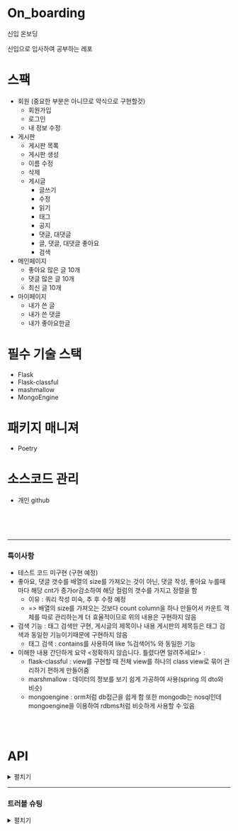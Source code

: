 # On_boarding
신입 온보딩

신입으로 입사하여 공부하는 레포

# 스팩

- 회원 (중요한 부분은 아니므로 약식으로 구현할것)
    - 회원가입
    - 로그인
    - 내 정보 수정
- 게시판
    - 게시판 목록
    - 게시판 생성
    - 이름 수정
    - 삭제
    - 게시글
        - 글쓰기
        - 수정
        - 읽기
        - 태그
        - 공지
        - 댓글, 대댓글
        - 글, 댓글, 대댓글 좋아요
        - 검색
- 메인페이지
    - 좋아요 많은 글 10개
    - 댓글 많은 글 10개
    - 최신 글 10개
- 마이페이지
    - 내가 쓴 글
    - 내가 쓴 댓글
    - 내가 좋아요한글

# 필수 기술 스택

- Flask
- Flask-classful
- mashmallow
- MongoEngine

# 패키지 매니져

- Poetry

# 소스코드 관리

- 개인 github



<br />
<br />
<br />

---

### 특이사항
- 테스트 코드 미구현 (구현 예정)
- 좋아요, 댓글 갯수를 배열의 size를 가져오는 것이 아닌, 댓글 작성, 좋아요 누를때마다 해당 cnt가 증가or감소하여 해당 컬럼의 갯수를 가지고 정렬을 함
  - 이유 : 쿼리 작성 미숙, 추 후 수정 예정
  - => 배열의 size를 가져오는 것보다 count column을 하나 만들어서 카운트 객체를 따로 관리하는게 더 효율적이므로 위의 내용은 구현하지 않음
- 검색 기능 : 태그 검색만 구현, 게시글의 제목이나 내용 게시판의 제목등은 태그 검색과 동일한 기능이기때문에 구현하지 않음
  - 태그 검색 : contains를 사용하여 like %검색어% 와 동일한 기능
- 이해한 내용 간단하게 요약 <정확하지 않습니다. 틀렸다면 알려주세요!> :
  - flask-classful : view를 구현할 때 전체 view를 하나의 class view로 묶어 관리하기 편하게 만들어줌
  - marshmallow : 데이터의 정보를 보기 쉽게 가공하여 사용(spring 의 dto와 비슷)
  - mongoengine : orm처럼 db접근을 쉽게 함 또한 mongodb는 nosql인데 mongoengine을 이용하여 rdbms처럼 비슷하게 사용할 수 있음
  
 
 <br />
 <br />
 
 # API
 
<details>
<summary>펼치기</summary>
작성중 ...
<div>

|종류|분류|url|비고|
|:-: |:-: |:-: |:- |
|회원 관련|회원가입|/users/signup, POST|{<br />"username" : "아이디",<br />"password" : "비밀번호" <br />}|
|회원 관련|로그인|/users/login, POST|{<br />"username" : "아이디",<br />"password" : "비밀번호" <br />}|
|회원 관련|내가 쓴 글 조회|/users/mypage/posts, GET||
|회원 관련|내가 쓴 댓글 조회|/users/mypage/comments, GET||
|회원 관련|내가 좋아요한 글 조회|/users/mypage/posts/likes, GET||
|회원 관련|정보 수정|/users/update, PATCH|{<br />"username" : "아이디",<br />}|
|||||
|게시판 관련|게시판 작성|/boards, POST|{<br />"name" : "보드 이름",<br />}|
|||||
|게시글 관련|게시글 작성|/boards/<board_id>/posts, POST|{<br />"title" : "게시글 이름",<br />"content" : "게시글 내용",<br />"tag" : "태그 내용"<br />}|
|게시글 관련|게시글 자세히 보기|/boards/<board_id>/posts/<post_id>, GET||   
|게시글 관련|게시글 최신순 10개 보기|/boards/<board_id>/posts/order/created, GET||   
|게시글 관련|게시글 댓글 많은 순 10개 보기|/boards/<board_id>/posts/order/comments, GET||  
|게시글 관련|게시글 좋아요 많은 순 10개 보기|/boards/<board_id>/posts/order/likes, GET||  
|게시글 관련|게시글 좋아요|/boards/<board_id>/posts/<post_id>/likes, POST|| 
|게시글 관련|게시글 좋아요 취소|/boards/<board_id>/posts/<post_id>/unlikes, POST|| 
|게시글 관련|게시글 태그 검색|/boards/<board_id>/posts/search/검색어, GET||  
|게시글 관련|게시글 수정|/boards/<board_id>/posts/<post_id>, PATCH|{<br />"title" : "게시글 이름",<br />"content" : "게시글 내용",<br />"tag" : "태그 내용"<br />}|
|게시글 관련|게시글 삭제|/boards/<board_id>/posts/<post_id>, DELETE|| 
|||||
|댓글 관련|댓글 작성|/boards/<board_id>/posts/<post_id>/comments, POST|{<br />"content" : "댓글 내용"<br />}|
|댓글 관련|댓글 좋아요|/boards/<board_id>/posts/<post_id>/comments/<comments_id>/likes, POST|{}|
|댓글 관련|댓글 좋아요 취소|/boards/<board_id>/posts/<post_id>/comments/<comments_id>/unlikes, POST|{}|
|댓글 관련|대댓글 작성|/boards/<board_id>/posts/<post_id>/comments/<comments_id>/recomments, POST|{<br />"content" : "댓글 내용"<br />}|
</div>
</details>

---

### 트러블 슈팅
<details>
<summary>펼치기</summary>
    
- 유저 로그인 테스트 코드 작성 중 에러 발생 
   - 원인 : 유저 로그인view 에선 request의 패스워드를 암호화시켜 암호화되어 db에 저장되어있는 값과 비교함, test code를 작성하면서 회원가입 비밀번호에 암호화를 걸지 않아 오류가 발생했음
- 좋아요, 좋아요 취소 api 분리
   - 이유 : api가 한가지 역할만 수행하도록 함, 또한 명확하게 구분함 무엇이 무엇인지..
- 삭제기능 -> soft_delete로 변경
   - 이유 : 게시글을 예로 들어 바로 db에서 삭제하면 추후 복구하기가 힘듬, 게시글의 boolean형태(is_delete = False(default))를 만들고 삭제 api를 날리면 is_delete를 True로 바꾸고
           게시글 조회 시 is_delete=False인 게시글들만 불러오며 수정, 및 댓글 작성시 is_delete가 True이면 불러올 수 


</details>

